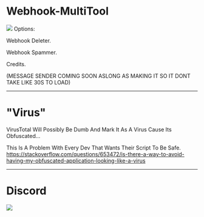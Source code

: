 # Webhook-MultiTool
<img src="https://cdn.discordapp.com/attachments/1012351170502733876/1012352702912659486/unknown.png" />
Options:

Webhook Deleter.

Webhook Spammer.

Credits.

(MESSAGE SENDER COMING SOON ASLONG AS MAKING IT SO IT DONT TAKE LIKE 30S TO LOAD)

----------
# "Virus"
VirusTotal Will Possibly Be Dumb And Mark It As A Virus Cause Its Obfuscated...

This Is A Problem With Every Dev That Wants Their Script To Be Safe.
https://stackoverflow.com/questions/653472/is-there-a-way-to-avoid-having-my-obfuscated-application-looking-like-a-virus

----------
# Discord

<img src="https://discord.c99.nl/widget/theme-1/909623557670187090.png" />
